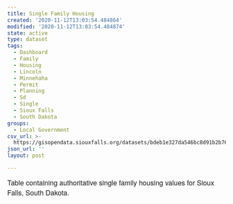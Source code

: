 ```yaml
---
title: Single Family Housing
created: '2020-11-12T13:03:54.484864'
modified: '2020-11-12T13:03:54.484874'
state: active
type: dataset
tags:
  - Dashboard
  - Family
  - Housing
  - Lincoln
  - Minnehaha
  - Permit
  - Planning
  - Sd
  - Single
  - Sioux Falls
  - South Dakota
groups:
  - Local Government
csv_url: >-
  https://gisopendata.siouxfalls.org/datasets/bdeb1e327da546bc8d91b2b7671bb43c_9.csv?outSR=%7B%22latestWkid%22%3A32164%2C%22wkid%22%3A32164%7D
json_url: ''
layout: post

---
```

<span style='font-family: &quot;Avenir Next W01&quot;, &quot;Avenir Next W00&quot;, &quot;Avenir Next&quot;, Avenir, &quot;Helvetica Neue&quot;, sans-serif; font-size: 16px;'>Table containing authoritative single family housing values for Sioux Falls, South Dakota.</span>
